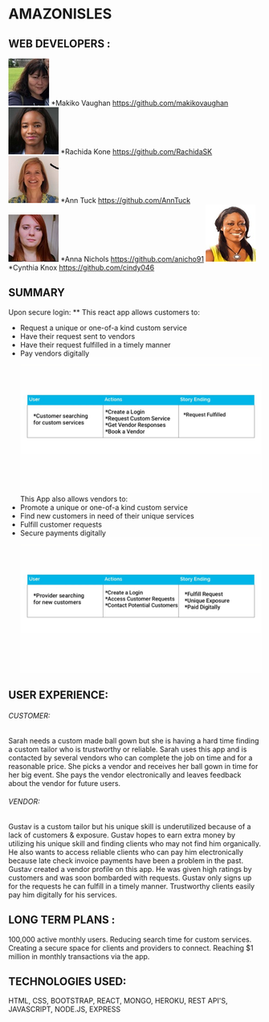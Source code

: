  # AMAZONISLES
 
## WEB DEVELOPERS : 
![Makiko](Readme/makiko.jpg "Makiko Vaughan") 
*Makiko Vaughan https://github.com/makikovaughan 
![Rachida](Readme/rachida.jpg "Rachida Kone") 
*Rachida Kone   https://github.com/RachidaSK
![Ann](Readme/ann.jpg "Ann Tuck") 
*Ann Tuck       https://github.com/AnnTuck	
![Anna](Readme/anna.jpg "Anna Nichols") 
*Anna Nichols   https://github.com/anicho91
![Cynthia](Readme/cynthia.jpg "Cynthia Knox") 
*Cynthia Knox   https://github.com/cindy046


## SUMMARY 
Upon secure login: 
**
This react app allows customers to: 
* Request a unique or one-of-a kind custom service
* Have their request sent to vendors 
* Have their request fulfilled in a timely manner 
* Pay vendors digitally   
![user](Readme/readme-customer.jpg "Customer Actions")
This App also allows vendors to: 
* Promote a unique or one-of-a kind custom service
* Find new customers in need of their unique services
* Fulfill customer requests 
* Secure payments digitally
![vendor](Readme/readme-vendor.jpg "Vendor Actions")
## USER EXPERIENCE: 

###### CUSTOMER:  
Sarah needs a custom made ball gown but she is having a hard time finding a custom tailor 
who is trustworthy or reliable. 
Sarah uses this app and is contacted by several vendors who can complete 
the job on time and for a reasonable price. She picks a vendor and receives her ball gown in time for her big event.  She pays the vendor electronically and leaves feedback about the vendor for future users. 

###### VENDOR: 
Gustav is a custom tailor but his unique skill is underutilized because of a lack of customers & exposure. 
Gustav hopes to earn extra money by utilizing his unique skill and finding clients who may not find him organically. 
He also wants to access reliable clients who can pay him electronically because late check invoice payments have been a problem in the past. 
Gustav created a vendor profile on this app. He was given high ratings by customers and 
was soon bombarded with requests. Gustav only signs up for the requests he can fulfill in a timely manner. Trustworthy clients easily pay him digitally for his services. 


## LONG TERM PLANS : 
100,000 active monthly users.
Reducing search time for custom services.
Creating a secure space for clients and providers to connect. 
Reaching $1 million in monthly transactions via the app.


## TECHNOLOGIES USED: 
HTML, CSS, BOOTSTRAP, REACT, MONGO, HEROKU, REST API'S, JAVASCRIPT, NODE.JS, EXPRESS 





